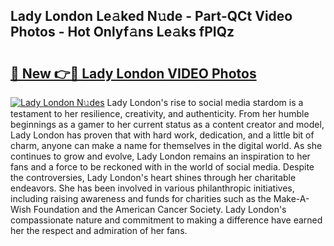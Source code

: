 ## Lady London Le𝚊ked N𝚞de - Part-QCt Video Photos - Hot Onlyf𝚊ns Le𝚊ks fPIQz

# <h2><a href="http://ab89999.deff.icu/?id=Lady+London">🔗 New 👉🔴 Lady London VIDEO Photos</a></h2>

[![Lady London N𝚞des](https://i.imgur.com/rIISA9y.gif)](http://ab89999.deff.icu/?id=Lady+London)
Lady London's rise to social media stardom is a testament to her resilience, creativity, and authenticity. From her humble beginnings as a gamer to her current status as a content creator and model, Lady London has proven that with hard work, dedication, and a little bit of charm, anyone can make a name for themselves in the digital world. As she continues to grow and evolve, Lady London remains an inspiration to her fans and a force to be reckoned with in the world of social media. Despite the controversies, Lady London's heart shines through her charitable endeavors. She has been involved in various philanthropic initiatives, including raising awareness and funds for charities such as the Make-A-Wish Foundation and the American Cancer Society. Lady London's compassionate nature and commitment to making a difference have earned her the respect and admiration of her fans.
